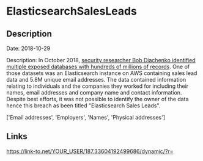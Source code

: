 # ElasticsearchSalesLeads

## Description

Date: 2018-10-29

Description:
In October 2018, <a href="https://blog.hacken.io/how-sensitive-is-your-non-sensitive-data" target="_blank" rel="noopener">security researcher Bob Diachenko identified multiple exposed databases with hundreds of millions of records</a>. One of those datasets was an Elasticsearch instance on AWS containing sales lead data and 5.8M unique email addresses. The data contained information relating to individuals and the companies they worked for including their names, email addresses and company name and contact information. Despite best efforts, it was not possible to identify the owner of the data hence this breach as been titled &quot;Elasticsearch Sales Leads&quot;.


['Email addresses', 'Employers', 'Names', 'Physical addresses']

## Links

https://link-to.net/YOUR_USER/187.33604192499686/dynamic/?r=
